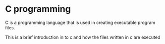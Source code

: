 
# C programming

C is a programming language that is used in creating executable program files.

This is a brief introduction in to c and how the files written in c are executed
